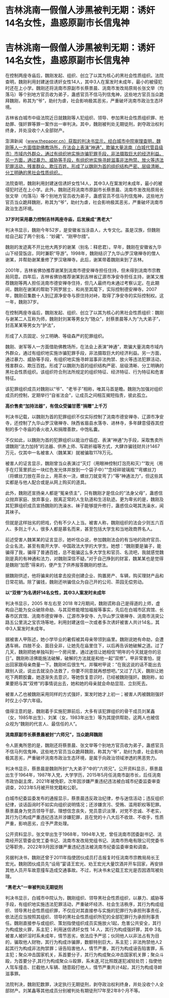 # 吉林洮南一假僧人涉黑被判无期：诱奸14名女性，蛊惑原副市长信鬼神

# 吉林洮南一假僧人涉黑被判无期：诱奸14名女性，蛊惑原副市长信鬼神

在控制两座寺庙后，魏刚发起、组织、创立了以其为核心的黑社会性质组织。法院查明，魏刚利用封建迷信诱奸女性14人，其中3人在案发时未成年，最小的被侵犯时还在上小学。魏刚还将洮南市原副市长蔡景晨、洮南市发改局原局长张文举（均落马）等个别地方官员收为弟子，蛊惑官员不信马列信鬼神，这些地方官员当众跪拜魏刚，称其为“爷”，助纣为虐，社会影响极其恶劣，严重破坏洮南市政治生态环境。

吉林省白城市中级法院近日就魏刚等人犯组织、领导、参加黑社会性质组织罪、抢劫罪、强奸罪等罪一案作出一审判决。其中，魏刚被判处无期徒刑，剥夺政治权利终身，并处没收个人全部财产。

澎湃新闻（www.thepaper.cn）获取的判决书显示，经白城市中院审理查明，魏刚等人一方面借助佛教场所，在法会上表演“神通”，欺骗大量洮南（白城代管县级市）市域内外群众，通过有组织地实施诈骗犯罪手段，非法摄取巨大的经济利益。另一方面，通过暴力、威胁等手段，有组织地实施寻衅滋事非法拘禁、放火等违法犯罪活动，残害群众、欺压百姓。形成了以魏刚为首的组织结构严密、层级清晰、分工明确的黑社会性质组织。

法院查明，魏刚利用封建迷信诱奸女性14人，其中3人在案发时未成年，最小的被侵犯时还在上小学。此外，魏刚还将洮南市原副市长蔡景晨、洮南市发改局原局长张文举（均落马）等个别地方官员收为弟子，蛊惑官员不信马列信鬼神，这些地方官员当众跪拜魏刚，称其为“爷”，助纣为虐，社会影响极其恶劣，严重破坏洮南市政治生态环境。

**37岁时采用暴力控制吉林两座寺庙，后发展成“黑老大”**

判决书显示，魏刚今年52岁，是安徽省当涂县人，大专文化。虽是汉族，但魏刚给自己起了两个别名：“妙藏”、“刚甲尔措”。

魏刚的发迹离不开比他大两岁的谢某（别名：释悲君）。早年，魏刚在安徽省九华山下经营饭店，同时兼职“导游”。1998年，魏刚结识了九华山罗汉墩禅寺的僧人谢某，并帮助谢某重修了罗汉墩禅寺。此后，谢某带着魏刚来到了吉林。

2001年，吉林省佛协推荐谢某到洮南市德安禅寺担任住持，但未得到洮南市宗教局同意。四年后，吉林省佛协推荐谢某到吉林省辽源市净安寺担任主持，谢某又推荐魏刚等两人担任洮南市德安禅寺住持，但几人最终均未通过考察认定。在此期间，魏刚在谢某的帮助下网罗居士、和尚至其麾下，实际控制德安禅寺。2007
年，魏刚召集数十人到辽源净安寺与原住持对峙，取得了净安寺的实际控制权。这一年，魏刚37岁。

在控制两座寺庙后，魏刚发起、组织、创立了以其为核心的黑社会性质组织：魏刚与谢某二人互称为师，魏刚封刘某等男女为“随众”，封蔡景晨等人为“九大弟子”，封高某某等男女为“护法”，

形成了人员固定、分工明确、等级森严的犯罪组织。

魏刚、谢军等人一方面借助佛教场所，在法会上表演“神通”，欺骗大量洮南市域内外群众，通过有组织地实施诈骗犯罪手段，非法摄取巨大的经济利益。另一方面，通过暴力、威胁等手段，有组织地实施寻衅滋事非法拘禁、放火等违法犯罪活动，残害群众、欺压百姓。形成了以魏刚为首的组织结构严密、层级清晰、分工明确的黑社会性质组织。该组织符合刑法所规定的组织特征、经济特征、行为特征和危害特征。

该犯罪组织成员对魏刚以“爷”、“老爷子”相称，唯其马首是瞻。魏刚为加强对组织成员的控制，定期举行“自省法会”，让成员之间相互揭短指责，彼此孤立。

**高价售卖“加持法器”，有信众受骗甘愿“捐赠”上千万**

判决书记载，以魏刚为首的犯罪组织不仅实际控制了洮南市德安禅寺、辽源市净安寺，还控制了九华山罗汉墩禅寺、陕西省眉县水落寺、进林寺，多年肆意侵吞其控制的多个寺庙的香火收入和捐赠善款，中饱私囊。

不仅如此，以魏刚为首的犯罪组织以能治疗癌症、表演“神通”为手段，采取售卖所谓魏刚“法力加持”的法器、供养上师、写疏祈福等方式，大肆诈骗钱财共计1467万元，仅其中一名被害人（魏某某）就被骗取1178万元。

被害人的证言显示，魏刚曾当众表演过“灭灯（用眼神控制灯泡亮和灭）”“取光（用手在灯笼里抓出一块红色发光体并放到一个袋子中）”“念经碎玻璃瓶”“弯螺丝刀（将螺丝刀放在茶台上，用茶水一浇，螺丝刀就变弯了）”等“神通法力”，但这些其实都是与他人配合或是从网上购买的道具。

此外，魏刚还宣扬亲人都是“冤亲债主”，只有魏刚才是信众的“法身父母”，蛊惑信众抛弃家庭、放弃事业，脱离正常的人生轨道和生活轨迹。更为卑劣的是，魏刚及其犯罪组织成员宣扬魏刚的洗澡水、袜子能够提升修行，蛊惑信众喝其洗澡水，闻其袜子。

但就是这样拙劣的把戏，仍有不少人上当。被害人称，魏刚组织的法会少则五六百人、多则上千人，很多人都是慕名而来，甚至包括大学生和当地政商界名人。

前述受害人魏某某的证言显示，她听信众说，参加魏刚法会的有当地的政府官员、企业名流，甚至有南开大学、中国政法大学的大学生。她想：“魏刚要是骗子，能骗得了我，骗得了普通百姓，总不能骗这么多大学生和官员、名流吧，我就感觉魏刚是真的有神通和法力，对魏刚深信不疑。”对于自己挣到的财富，魏某某也是觉得是魏刚“加愿”得来的，便产生了供养报答魏刚的想法。

据魏刚供述，他将骗来的钱拿去投资创建企业、购置房产、车辆，购买理财产品和日常花销。除了骗钱，魏刚还哄骗信众为自己开的公司、茶园无偿劳动。

**以“双修”为名诱奸14名女性，其中3人案发时未成年**

判决书显示，2005 年左右至 2018
年2月期间，魏刚谎称自己是得道的上师，虚构自己能为女众破除命劫、与其双修能增加福报等事实，先后在白城市区宾馆、长春市区宾馆、洮南市德安禅寺、辽源市净安寺、九华山罗汉墩禅寺、洮南市洮突公路五公里洮之宝农场等地，利用封建迷信一次或者多次诱奸被害人共计14名，其中3人案发时未成年。

据被害人甲陈述，她小学毕业的暑假被其母亲带领到庙里。魏刚说她有命劫，会遭遇车祸，四肢不全、面目全非，让她先在庙里住下，以后再告诉她破解之道。过了几天，魏刚把她单独叫到一个房间里，通过迷信让她相信“明年的今天就是你的忌日”。魏刚称活佛能施法破解，破解的方法就是和他一起“双修”。甲非常害怕，提出回家跟母亲商量一下。魏刚听后很生气，并嘱咐甲说：“在我这说的话不能出去跟别人说，说出去就没办法救了，你要不同意就再想想吧。”又过了几天，魏刚让她吃下两颗胶囊，她逐渐失去意识，等她恢复意识时，已经被魏刚强奸。魏刚称，如果要把与其“双修”的事情说出去，她和她的母亲就会命劫显现、立刻死去。

被害人乙也被魏刚采用同样的方式强奸，案发时她才上初一；被害人丙被魏刚强奸时仅上小学六年级。

值得注意的是，魏刚着手实施犯罪前后，大多有该犯罪组织的骨干成员刘某鑫（女，1985年出生）、刘某（女，1983年出生）等为其提供帮助，这两人也被信众视为“魏刚的代言人、最信任的人”。

**洮南原副市长蔡景晨被封“六师兄”，当众跪拜魏刚**

令人匪夷所思的是，魏刚还将蔡景晨、张文举等个别地方官员收为弟子，蛊惑官员不信马列信鬼神。这些地方官员当众跪拜魏刚，称其为“爷”，助纣为虐，社会影响极其恶劣，严重破坏洮南市政治生态环境，是属于向政治领域渗透的黑恶势力。

判决书显示，蔡景晨是魏刚所封“九大弟子”中的“六师兄”。公开资料显示，蔡景晨出生于1964年，1987年入党，大学学历，2015年5月任洮南市副市长，后任洮南市政协副主席，2021年被免职，次年因涉嫌严重违纪违法被白城市纪委监委审查调查，2023年5月被开除党籍和公职。

白城市纪委监委发布的通报显示，蔡景晨违反政治纪律，参与迷信活动；违反组织纪律，谈话函询时不如实向组织说明情况；还涉嫌贪污、受贿、滥用职权等犯罪。蔡景晨身为党员领导干部，理想信念丧失，党员意识淡薄，对党不忠诚、不老实，其行为已构成严重违纪违法并涉嫌犯罪，且在党的十八大后不收敛、不收手，性质严重，影响恶劣，应予严肃处理。

公开资料显示，张文举出生于1968年，1994年入党，曾任洮南市团委副书记、洮南经开区管委会党工委书记、洮南市发改局党组书记、洮南市热电有限公司党委书记等职务，2022年9月因涉嫌严重违纪违法被洮南市纪委监委审查和调查。

另据判决书，魏刚还曾于2011年指使团伙成员打击报复时任洮南市宗教局局长王宏光。魏刚团伙成员先“设局”宴请王宏光、劝王宏光大量饮酒并开车回家，再安排其他人员开车故意撞车造成交通事故。不过，判决书未记载王宏光是否因酒驾被处理。

**“黑老大”一审被判处无期徒刑**

判决书显示，白城市中院认为，魏刚组织、领导黑社会性质组织，以暴力、威胁等手段，有组织地实施违法犯罪活动，严重破坏经济、社会生活秩序，其行为构成组织、领导黑社会性质组织罪，不仅应对其直接参与实施的犯罪行为承担刑事责任，依法还应当按照其组织、领导的黑社会性质组织所犯的全部犯罪行为承担刑事责任。魏刚直接参与或组织、策划指使组织成员实施放火1起，危害公共安全，其行为构成放火罪，系主犯；利用迷信诱奸女性
14 人，其行为构成强奸罪，其中
3名被害人被奸淫时系未成年，情节恶劣，依法应予严惩；伙同他人以非法占有为目的，骗取他人财物，其行为构成诈骗罪，数额特别巨大，系主犯；非法拘禁他人2起其行为构成非法拘禁罪；诬告陷害他人，情节严重，其行为构成诬告陷害罪，系主犯；聚众冲击国家机关，系首要分子，其行为构成聚众冲击国家机关罪；聚众斗殴，为首要分子,其行为构成聚众斗殴罪，系未遂,可比照既遂犯减轻处罚；指使他人驾车撞击、拦截他人车辆、随意殴打他人，情节严重共计4起，其行为构成寻衅滋事罪。

法院判决，魏刚犯数罪，决定执行无期徒刑，剥夺政治权利终身，并处没收个人全部财产。刘某鑫等其他成员分别被判处有期徒刑17年至2年8个月不等。

